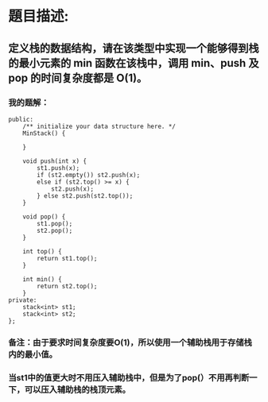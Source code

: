 # 題目描述:
## 定义栈的数据结构，请在该类型中实现一个能够得到栈的最小元素的 min 函数在该栈中，调用 min、push 及 pop 的时间复杂度都是 O(1)。
### 我的题解：
```class MinStack {
public:
    /** initialize your data structure here. */
    MinStack() {

    }
    
    void push(int x) {
        st1.push(x);
        if (st2.empty()) st2.push(x);
        else if (st2.top() >= x) {
            st2.push(x);
        } else st2.push(st2.top());
    }
    
    void pop() {
        st1.pop();
        st2.pop();
    }
    
    int top() {
        return st1.top();
    }
    
    int min() {
        return st2.top();
    }
private:
    stack<int> st1;
    stack<int> st2;
};
```
### **备注**：由于要求时间复杂度要O(1)，所以使用一个辅助栈用于存储栈内的最小值。
### 当st1中的值更大时不用压入辅助栈中，但是为了pop(）不用再判断一下，可以压入辅助栈的栈顶元素。
        
